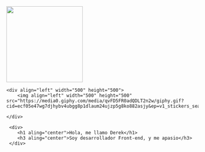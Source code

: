 
<div id="header" aling="center">
    <img  widht="100%" height="200" src="https://media.licdn.com/dms/image/C4D16AQHUiFgcVsH3mw/profile-displaybackgroundimage-shrink_350_1400/0/1668382840054?    e=1687996800&v=beta&t=uTsIlrD79Jdep9RcqjY9CQSAeU6xg9tqU3RSvNpdT6g">

    <div align="left" width="500" height="500">
        <img align="left" width="500" height="500" src="https://media0.giphy.com/media/qvFD5FR0adQDLT2n2w/giphy.gif?cid=ecf05e47wg7djhybv4ubgg8p1dlaum24ujzp5g8ko882asjy&ep=v1_stickers_search&rid=giphy.gif&ct=s">

    </div>

     <div> 
        <h1 aling="center">Hola, me llamo Derek</h1>
        <h3 aling="center">Soy desarrollador Front-end, y me apasio</h3>
     </div>
</div>
